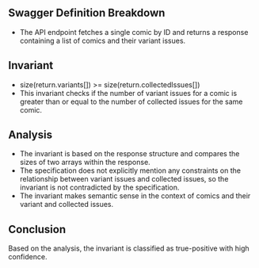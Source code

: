 ## Swagger Definition Breakdown
- The API endpoint fetches a single comic by ID and returns a response containing a list of comics and their variant issues.

## Invariant
- size(return.variants[]) >= size(return.collectedIssues[])
- This invariant checks if the number of variant issues for a comic is greater than or equal to the number of collected issues for the same comic.

## Analysis
- The invariant is based on the response structure and compares the sizes of two arrays within the response.
- The specification does not explicitly mention any constraints on the relationship between variant issues and collected issues, so the invariant is not contradicted by the specification.
- The invariant makes semantic sense in the context of comics and their variant and collected issues.

## Conclusion
Based on the analysis, the invariant is classified as true-positive with high confidence.
